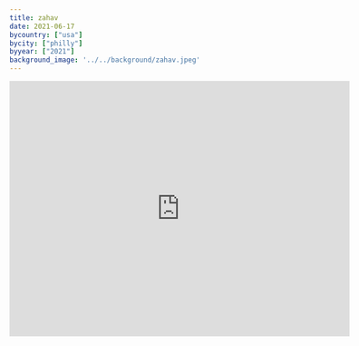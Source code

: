 ```yaml
---
title: zahav
date: 2021-06-17
bycountry: ["usa"]
bycity: ["philly"]
byyear: ["2021"]
background_image: '../../background/zahav.jpeg'
---
```


<iframe src="https://www.google.com/maps/embed?pb=!1m18!1m12!1m3!1d3058.7832659694677!2d-75.14759112346324!3d39.946237384140005!2m3!1f0!2f0!3f0!3m2!1i1024!2i768!4f13.1!3m3!1m2!1s0x89c6c89ada6725cd%3A0x2479810721359c7!2sZahav!5e0!3m2!1sen!2sus!4v1701969949393!5m2!1sen!2sus" width="600" height="450" style="border:0;" allowfullscreen="" loading="lazy" referrerpolicy="no-referrer-when-downgrade"></iframe>